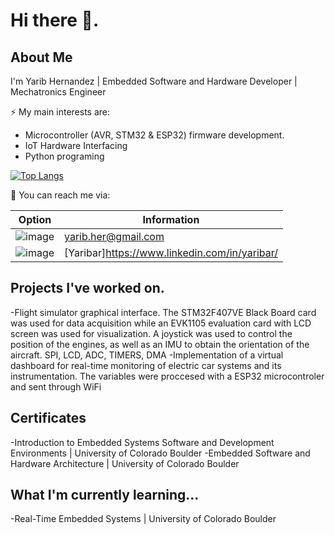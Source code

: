 # Hi there 👋.
## About Me
I'm Yarib Hernandez | Embedded Software and Hardware Developer | Mechatronics Engineer

⚡ My main interests are:
  - Microcontroller (AVR, STM32 & ESP32) firmware development.
  - IoT Hardware Interfacing
  - Python programing 

[![Top Langs](https://github-readme-stats.vercel.app/api/top-langs/?username=Hugondon&layout=compact)](https://github.com/anuraghazra/github-readme-stats)

💬 You can reach me via:

| Option | Information |
| ----------- | ----------- |
| ![image](https://img.shields.io/badge/Gmail-D14836?style=for-the-badge&logo=gmail&logoColor=white) | yarib.her@gmail.com  |
| ![image](https://img.shields.io/badge/LinkedIn-0077B5?style=for-the-badge&logo=linkedin&logoColor=white) |  [Yaribar]https://www.linkedin.com/in/yaribar/ | 
  

## Projects I've worked on.

  -Flight simulator graphical interface. The STM32F407VE Black Board card was used for data acquisition while an EVK1105 evaluation card with LCD screen was used for visualization. A joystick was used to control the position of the engines, as well as an IMU to obtain the orientation of the aircraft. SPI, LCD, ADC, TIMERS, DMA
  -Implementation of a virtual dashboard for real-time monitoring of electric car systems and its instrumentation. The variables were proccesed with a ESP32 microcontroler and sent through WiFi
  
## Certificates

  -Introduction to Embedded Systems Software and Development Environments | University of Colorado Boulder
  -Embedded Software and Hardware Architecture | University of Colorado Boulder
## What I'm currently learning...
-Real-Time Embedded Systems | University of Colorado Boulder
